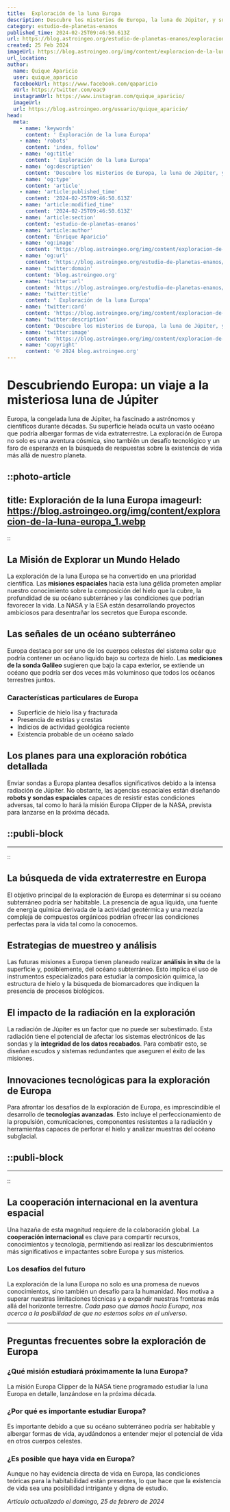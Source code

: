 ```yaml
---
title:  Exploración de la luna Europa
description: Descubre los misterios de Europa, la luna de Júpiter, y su potencial para albergar vida en sus océanos subterráneos. Explora con nosotros.
category: estudio-de-planetas-enanos
published_time: 2024-02-25T09:46:50.613Z
url: https://blog.astroingeo.org/estudio-de-planetas-enanos/exploracion-de-la-luna-europa
created: 25 Feb 2024
imageUrl: https://blog.astroingeo.org/img/content/exploracion-de-la-luna-europa_1.webp
url_location:
author:
  name: Quique Aparicio
  user: quique_aparicio
  facebookUrl: https://www.facebook.com/qaparicio
  xUrl: https://twitter.com/eac9
  instagramUrl: https://www.instagram.com/quique_aparicio/
  imageUrl: 
  url: https://blog.astroingeo.org/usuario/quique_aparicio/
head:
  meta:
    - name: 'keywords'
      content: ' Exploración de la luna Europa'
    - name: 'robots'
      content: 'index, follow'
    - name: 'og:title'
      content: ' Exploración de la luna Europa'
    - name: 'og:description'
      content: 'Descubre los misterios de Europa, la luna de Júpiter, y su potencial para albergar vida en sus océanos subterráneos. Explora con nosotros.'
    - name: 'og:type'
      content: 'article'
    - name: 'article:published_time'
      content: '2024-02-25T09:46:50.613Z'
    - name: 'article:modified_time'
      content: '2024-02-25T09:46:50.613Z'
    - name: 'article:section'
      content: 'estudio-de-planetas-enanos'
    - name: 'article:author'
      content: 'Enrique Aparicio'
    - name: 'og:image'
      content: 'https://blog.astroingeo.org/img/content/exploracion-de-la-luna-europa_1.webp'
    - name: 'og:url'
      content: 'https://blog.astroingeo.org/estudio-de-planetas-enanos/exploracion-de-la-luna-europa'
    - name: 'twitter:domain'
      content: 'blog.astroingeo.org'
    - name: 'twitter:url'
      content: 'https://blog.astroingeo.org/estudio-de-planetas-enanos/exploracion-de-la-luna-europa'
    - name: 'twitter:title'
      content: ' Exploración de la luna Europa'
    - name: 'twitter:card'
      content: 'https://blog.astroingeo.org/img/content/exploracion-de-la-luna-europa_1.webp'
    - name: 'twitter:description'
      content: 'Descubre los misterios de Europa, la luna de Júpiter, y su potencial para albergar vida en sus océanos subterráneos. Explora con nosotros.'
    - name: 'twitter:image'
      content: 'https://blog.astroingeo.org/img/content/exploracion-de-la-luna-europa_1.webp'
    - name: 'copyright'
      content: '© 2024 blog.astroingeo.org'
---
```

# Descubriendo Europa: un viaje a la misteriosa luna de Júpiter

Europa, la congelada luna de Júpiter, ha fascinado a astrónomos y científicos durante décadas. Su superficie helada oculta un vasto océano que podría albergar formas de vida extraterrestre. La exploración de Europa no solo es una aventura cósmica, sino también un desafío tecnológico y un faro de esperanza en la búsqueda de respuestas sobre la existencia de vida más allá de nuestro planeta.


::photo-article
---
title:  Exploración de la luna Europa
imageurl: https://blog.astroingeo.org/img/content/exploracion-de-la-luna-europa_1.webp
---
::



## La Misión de Explorar un Mundo Helado

La exploración de la luna Europa se ha convertido en una prioridad científica. Las **misiones espaciales** hacia esta luna gélida prometen ampliar nuestro conocimiento sobre la composición del hielo que la cubre, la profundidad de su océano subterráneo y las condiciones que podrían favorecer la vida. La NASA y la ESA están desarrollando proyectos ambiciosos para desentrañar los secretos que Europa esconde.

## Las señales de un océano subterráneo

Europa destaca por ser uno de los cuerpos celestes del sistema solar que podría contener un océano líquido bajo su corteza de hielo. Las **mediciones de la sonda Galileo** sugieren que bajo la capa exterior, se extiende un océano que podría ser dos veces más voluminoso que todos los océanos terrestres juntos.

### Características particulares de Europa
- Superficie de hielo lisa y fracturada
- Presencia de estrias y crestas
- Indicios de actividad geológica reciente
- Existencia probable de un océano salado

## Los planes para una exploración robótica detallada

Enviar sondas a Europa plantea desafíos significativos debido a la intensa radiación de Júpiter. No obstante, las agencias espaciales están diseñando **robots y sondas espaciales** capaces de resistir estas condiciones adversas, tal como lo hará la misión Europa Clipper de la NASA, prevista para lanzarse en la próxima década.


  ::publi-block
  ---
  ---
  ::
  
  

## La búsqueda de vida extraterrestre en Europa

El objetivo principal de la exploración de Europa es determinar si su océano subterráneo podría ser habitable. La presencia de agua líquida, una fuente de energía química derivada de la actividad geotérmica y una mezcla compleja de compuestos orgánicos podrían ofrecer las condiciones perfectas para la vida tal como la conocemos.

## Estrategias de muestreo y análisis

Las futuras misiones a Europa tienen planeado realizar **análisis in situ** de la superficie y, posiblemente, del océano subterráneo. Esto implica el uso de instrumentos especializados para estudiar la composición química, la estructura de hielo y la búsqueda de biomarcadores que indiquen la presencia de procesos biológicos.

## El impacto de la radiación en la exploración

La radiación de Júpiter es un factor que no puede ser subestimado. Esta radiación tiene el potencial de afectar los sistemas electrónicos de las sondas y la **integridad de los datos recabados**. Para combatir esto, se diseñan escudos y sistemas redundantes que aseguren el éxito de las misiones.

## Innovaciones tecnológicas para la exploración de Europa

Para afrontar los desafíos de la exploración de Europa, es imprescindible el desarrollo de **tecnologías avanzadas**. Esto incluye el perfeccionamiento de la propulsión, comunicaciones, componentes resistentes a la radiación y herramientas capaces de perforar el hielo y analizar muestras del océano subglacial.


  ::publi-block
  ---
  ---
  ::
  
  

## La cooperación internacional en la aventura espacial

Una hazaña de esta magnitud requiere de la colaboración global. La **cooperación internacional** es clave para compartir recursos, conocimientos y tecnología, permitiendo así realizar los descubrimientos más significativos e impactantes sobre Europa y sus misterios.

### Los desafíos del futuro

La exploración de la luna Europa no solo es una promesa de nuevos conocimientos, sino también un desafío para la humanidad. Nos motiva a superar nuestras limitaciones técnicas y a expandir nuestras fronteras más allá del horizonte terrestre. *Cada paso que damos hacia Europa, nos acerca a la posibilidad de que no estemos solos en el universo*.

---

## Preguntas frecuentes sobre la exploración de Europa

### ¿Qué misión estudiará próximamente la luna Europa?
La misión Europa Clipper de la NASA tiene programado estudiar la luna Europa en detalle, lanzándose en la próxima década.

### ¿Por qué es importante estudiar Europa?
Es importante debido a que su océano subterráneo podría ser habitable y albergar formas de vida, ayudándonos a entender mejor el potencial de vida en otros cuerpos celestes.

### ¿Es posible que haya vida en Europa?
Aunque no hay evidencia directa de vida en Europa, las condiciones teóricas para la habitabilidad están presentes, lo que hace que la existencia de vida sea una posibilidad intrigante y digna de estudio.

_Artículo actualizado el domingo, 25 de febrero de 2024_